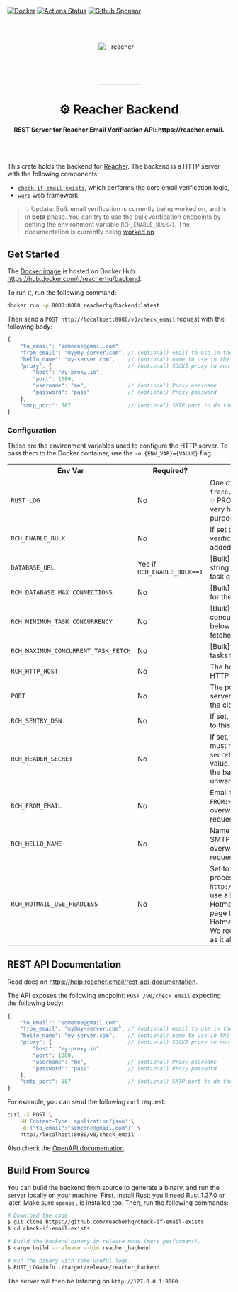 [![Docker](https://img.shields.io/docker/v/reacherhq/backend?color=0db7ed&label=docker&sort=date)](https://hub.docker.com/r/reacherhq/backend)
[![Actions Status](https://github.com/reacherhq/check-if-email-exists/workflows/pr/badge.svg)](https://github.com/reacherhq/check-if-email-exists/actions)
[![Github Sponsor](https://img.shields.io/static/v1?label=Sponsor&message=%E2%9D%A4&logo=GitHub&link=https://github.com/sponsors/amaurym)](https://github.com/sponsors/amaurym)

<br /><br />

<p align="center"><img align="center" src="https://storage.googleapis.com/saasify-uploads-prod/696e287ad79f0e0352bc201b36d701849f7d55e7.svg" height="96" alt="reacher" /></p>
<h1 align="center">⚙️ Reacher Backend</h1>
<h4 align="center">REST Server for Reacher Email Verification API: https://reacher.email.</h4>

<br /><br />

This crate holds the backend for [Reacher](https://reacher.email). The backend is a HTTP server with the following components:

-   [`check-if-email-exists`](https://github.com/reacherhq/check-if-email-exists), which performs the core email verification logic,
-   [`warp`](https://github.com/seanmonstar/warp) web framework.

> 💡 Update: Bulk email verification is currently being worked on, and is in **beta** phase. You can try to use the bulk verification endpoints by setting the environment variable `RCH_ENABLE_BULK=1`. The documentation is currently being [worked on](https://github.com/reacherhq/backend/issues/321).

## Get Started

The [Docker image](./Dockerfile) is hosted on Docker Hub: https://hub.docker.com/r/reacherhq/backend.

To run it, run the following command:

```bash
docker run -p 8080:8080 reacherhq/backend:latest
```

Then send a `POST http://localhost:8080/v0/check_email` request with the following body:

```js
{
    "to_email": "someone@gmail.com",
    "from_email": "my@my-server.com", // (optional) email to use in the `FROM` SMTP command, defaults to "user@example.org"
    "hello_name": "my-server.com",    // (optional) name to use in the `EHLO` SMTP command, defaults to "localhost"
    "proxy": {                        // (optional) SOCK5 proxy to run the verification through, default is empty
        "host": "my-proxy.io",
        "port": 1080,
        "username": "me",             // (optional) Proxy username
        "password": "pass"            // (optional) Proxy password
    },
    "smtp_port": 587                  // (optional) SMTP port to do the email verification, defaults to 25
}
```

### Configuration

These are the environment variables used to configure the HTTP server. To pass them to the Docker container, use the `-e {ENV_VAR}={VALUE}` flag.

| Env Var                             | Required?                   | Description                                                                                                                                                                                                                                | Default                 |
| ----------------------------------- | --------------------------- | ------------------------------------------------------------------------------------------------------------------------------------------------------------------------------------------------------------------------------------------ | ----------------------- |
| `RUST_LOG`                          | No                          | One of `trace,debug,warn,error,info`. 💡 PRO TIP: `RUST_LOG=debug` is very handful for debugging purposes.                                                                                                                                 | not defined             |
| `RCH_ENABLE_BULK`                   | No                          | If set to `1`, then bulk verification endpoints will be added to the backend.                                                                                                                                                              | 0                       |
| `DATABASE_URL`                      | Yes if `RCH_ENABLE_BULK==1` | [Bulk] Database connection string for storing results and task queue                                                                                                                                                                       | not defined             |
| `RCH_DATABASE_MAX_CONNECTIONS`      | No                          | [Bulk] Connections created for the database pool                                                                                                                                                                                           | 5                       |
| `RCH_MINIMUM_TASK_CONCURRENCY`      | No                          | [Bulk] Minimum number of concurrent running tasks below which more tasks are fetched                                                                                                                                                       | 10                      |
| `RCH_MAXIMUM_CONCURRENT_TASK_FETCH` | No                          | [Bulk] Maximum number of tasks fetched at once                                                                                                                                                                                             | 20                      |
| `RCH_HTTP_HOST`                     | No                          | The host name to bind the HTTP server to.                                                                                                                                                                                                  | `127.0.0.1`             |
| `PORT`                              | No                          | The port to bind the HTTP server to, often populated by the cloud provider.                                                                                                                                                                | `8080`                  |
| `RCH_SENTRY_DSN`                    | No                          | If set, bug reports will be sent to this [Sentry](https://sentry.io) DSN.                                                                                                                                                                  | not defined             |
| `RCH_HEADER_SECRET`                 | No                          | If set, then all HTTP requests must have the `x-reacher-secret` header set to this value. This is used to protect the backend against public unwanted HTTP requests.                                                                       | undefined               |
| `RCH_FROM_EMAIL`                    | No                          | Email to use in the `<MAIL FROM:>` SMTP step. Can be overwritten by each API request's `from_email` field.                                                                                                                                 | reacher.email@gmail.com |
| `RCH_HELLO_NAME`                    | No                          | Name to use in the `<EHLO>` SMTP step. Can be overwritten by each API request's `hello_name` field.                                                                                                                                        | gmail.com               |
| `RCH_HOTMAIL_USE_HEADLESS`          | No                          | Set to a running WebDriver process endpoint (e.g. `http://localhost:4444`) to use a headless navigator to Hotmail's password recovery page to check Hotmail/Outlook addresses. We recommend `chromedriver` as it allows parallel requests. | not defined             |

## REST API Documentation

Read docs on https://help.reacher.email/rest-api-documentation.

The API exposes the following endpoint: `POST /v0/check_email` expecting the following body:

```js
{
    "to_email": "someone@gmail.com",
    "from_email": "my@my-server.com", // (optional) email to use in the `FROM` SMTP command, defaults to "user@example.org"
    "hello_name": "my-server.com",    // (optional) name to use in the `EHLO` SMTP command, defaults to "localhost"
    "proxy": {                        // (optional) SOCK5 proxy to run the verification through, default is empty
        "host": "my-proxy.io",
        "port": 1080,
        "username": "me",             // (optional) Proxy username
        "password": "pass"            // (optional) Proxy password
    },
    "smtp_port": 587                  // (optional) SMTP port to do the email verification, defaults to 25
}
```

For example, you can send the following `curl` request:

```bash
curl -X POST \
    -H'Content-Type: application/json' \
    -d'{"to_email":"someone@gmail.com"}' \
    http://localhost:8080/v0/check_email
```

Also check the [OpenAPI documentation](https://help.reacher.email/rest-api-documentation).

## Build From Source

You can build the backend from source to generate a binary, and run the server locally on your machine. First, [install Rust](https://www.rust-lang.org/tools/install); you'll need Rust 1.37.0 or later. Make sure `openssl` is installed too. Then, run the following commands:

```bash
# Download the code
$ git clone https://github.com/reacherhq/check-if-email-exists
$ cd check-if-email-exists

# Build the backend binary in release mode (more performant).
$ cargo build --release --bin reacher_backend

# Run the binary with some useful logs.
$ RUST_LOG=info ./target/release/reacher_backend
```

The server will then be listening on `http://127.0.0.1:8080`.
